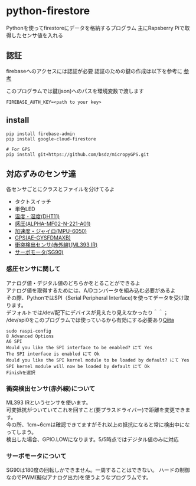 # python-firestore

Pythonを使ってfirestoreにデータを格納するプログラム
主にRapsberry Piで取得したセンサ値を入れる

## 認証

firebaseへのアクセスには認証が必要
認証のための鍵の作成は以下を参考に
[参考](http://i-yusuke.com/entry/python-firestore/)

このプログラムでは鍵(json)へのパスを環境変数で渡します

```shell
FIREBASE_AUTH_KEY=<path to your key>
```

## install

```shell
pip install firebase-admin
pip install google-cloud-firestore

# For GPS
pip install git+https://github.com/bsdz/micropyGPS.git
```

## 対応ずみのセンサ達

各センサごとにクラスとファイルを分けてるよ
- タクトスイッチ
- 単色LED
- [温度・湿度(DHT11)](/dht11.py)
- [感圧(ALPHA-MF02-N-221-A01)](/ad_convert.py)
- [加速度・ジャイロ(MPU-6050)](/mpu-6050.py)
- [GPS(AE-GYSFDMAXB)](/gps.py)
- [衝突検出センサ(赤外線)(ML393 IR)](/irml393.py)
- [サーボモータ(SG90)](/sarvo.py)

### 感圧センサに関して
アナログ値・デジタル値のどちらかをとることができるよ  
アナログ値を取得するためには、A/Dコンバータを組み込む必要があるよ  
その際、PythonではSPI（Serial Peripheral Interface)を使ってデータを受け取ります。  
デフォルトでは/dev/配下にデバイスが見えたり見えなかったり＾＾；  
/dev/spi0をこのプログラムでは使っているから有効にする必要あり[Qiita](https://qiita.com/7of9/items/49d7a462732cbd41cb82
)  
```shell
sudo raspi-config
8 Advanced Options
A6 SPI
Would you like the SPI interface to be enabled? にて Yes
The SPI interface is enabled にて Ok
Would you like the SPI kernel module to be loaded by default? にて Yes
SPI kernel module will now be loaded by default にて Ok
Finishを選択
```

### 衝突検出センサ(赤外線)について
ML393 IRというセンサを使います。  
可変抵抗がついていてこれを回すこと(要プラスドライバー)で距離を変更できます。  
今の所、1cm~6cmは確認できてますがそれ以上の抵抗になると常に検出中になってしまう。  
検出した場合、GPIO.LOWになります。5/5時点ではデジタル値のみに対応

### サーボモータについて
SG90は180度の回転しかできません。一周することはできない。
ハードの制御なのでPWM(擬似アナログ出力)を使うようなプログラムです。
